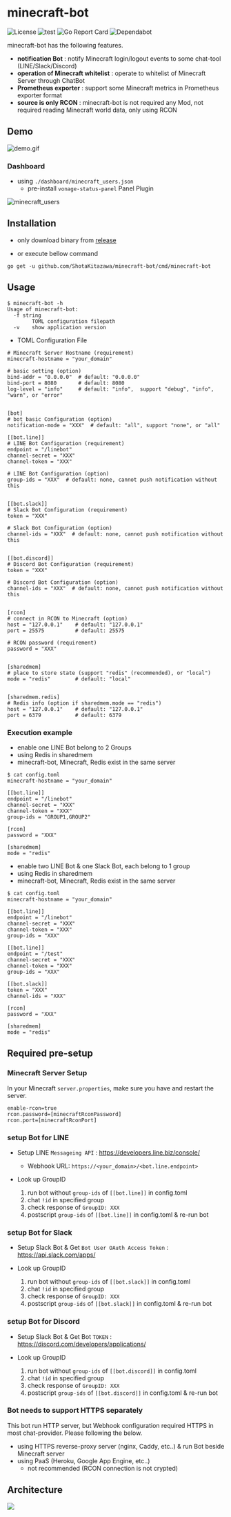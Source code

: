 minecraft-bot
===

![License](https://img.shields.io/github/license/ShotaKitazawa/minecraft-bot)
![test](https://github.com/ShotaKitazawa/minecraft-bot/workflows/test/badge.svg)
![Go Report Card](https://goreportcard.com/badge/github.com/ShotaKitazawa/minecraft-bot)
![Dependabot](https://flat.badgen.net/dependabot/thepracticaldev/dev.to?icon=dependabot)


minecraft-bot has the following features.

* **notification Bot** : notify Minecraft login/logout events to some chat-tool (LINE/Slack/Discord)
* **operation of Minecraft whitelist** : operate to whitelist of Minecraft Server through ChatBot
* **Prometheus exporter** : support some Minecraft metrics in Prometheus exporter format
* **source is only RCON** : minecraft-bot is not required any Mod, not required reading Minecraft world data, only using RCON

## Demo

![demo.gif](./images/demo.gif)

### Dashboard

* using `./dashboard/minecraft_users.json`
    * pre-install `vonage-status-panel` Panel Plugin

![minecraft_users](./images/minecraft_users.png)

## Installation

* only download binary from [release](https://github.com/ShotaKitazawa/minecraft-bot/releases)

* or execute bellow command

```
go get -u github.com/ShotaKitazawa/minecraft-bot/cmd/minecraft-bot
```

## Usage

```
$ minecraft-bot -h
Usage of minecraft-bot:
  -f string
        TOML configuration filepath
  -v    show application version
```

* TOML Configuration File

```
# Minecraft Server Hostname (requirement)
minecraft-hostname = "your_domain"

# basic setting (option)
bind-addr = "0.0.0.0"  # default: "0.0.0.0"
bind-port = 8080       # default: 8080
log-level = "info"     # default: "info",  support "debug", "info", "warn", or "error"


[bot]
# bot basic Configuration (option)
notification-mode = "XXX"  # default: "all", support "none", or "all"

[[bot.line]]
# LINE Bot Configuration (requirement)
endpoint = "/linebot"
channel-secret = "XXX"
channel-token = "XXX"

# LINE Bot Configuration (option)
group-ids = "XXX"  # default: none, cannot push notification without this


[[bot.slack]]
# Slack Bot Configuration (requirement)
token = "XXX"

# Slack Bot Configuration (option)
channel-ids = "XXX"  # default: none, cannot push notification without this


[[bot.discord]]
# Discord Bot Configuration (requirement)
token = "XXX"

# Discord Bot Configuration (option)
channel-ids = "XXX"  # default: none, cannot push notification without this


[rcon]
# connect in RCON to Minecraft (option)
host = "127.0.0.1"    # default: "127.0.0.1"
port = 25575          # default: 25575

# RCON password (requirement)
password = "XXX"


[sharedmem]
# place to store state (support "redis" (recommended), or "local")
mode = "redis"        # default: "local"


[sharedmem.redis]
# Redis info (option if sharedmem.mode == "redis")
host = "127.0.0.1"    # default: "127.0.0.1"
port = 6379           # default: 6379
```

### Execution example

* enable one LINE Bot belong to 2 Groups
* using Redis in sharedmem
* minecraft-bot, Minecraft, Redis exist in the same server

```
$ cat config.toml
minecraft-hostname = "your_domain"

[[bot.line]]
endpoint = "/linebot"
channel-secret = "XXX"
channel-token = "XXX"
group-ids = "GROUP1,GROUP2"

[rcon]
password = "XXX"

[sharedmem]
mode = "redis"
```

* enable two LINE Bot & one Slack Bot, each belong to 1 group
* using Redis in sharedmem
* minecraft-bot, Minecraft, Redis exist in the same server

```
$ cat config.toml
minecraft-hostname = "your_domain"

[[bot.line]]
endpoint = "/linebot"
channel-secret = "XXX"
channel-token = "XXX"
group-ids = "XXX"

[[bot.line]]
endpoint = "/test"
channel-secret = "XXX"
channel-token = "XXX"
group-ids = "XXX"

[[bot.slack]]
token = "XXX"
channel-ids = "XXX"

[rcon]
password = "XXX"

[sharedmem]
mode = "redis"
```

## Required pre-setup

### Minecraft Server Setup

In your Minecraft `server.properties`, make sure you have and restart the server.

```
enable-rcon=true
rcon.password=[minecraftRconPassword]
rcon.port=[minecraftRconPort]
```

### setup Bot for LINE

* Setup LINE `Messageing API` : https://developers.line.biz/console/
    * Webhook URL: `https://<your_domain>/<bot.line.endpoint>`

* Look up GroupID
    1. run bot without `group-ids` of `[[bot.line]]` in config.toml
    2. chat `!id` in specified group
    3. check response of `GroupID: XXX`
    4. postscript `group-ids` of `[[bot.line]]` in config.toml & re-run bot

### setup Bot for Slack

* Setup Slack Bot & Get `Bot User OAuth Access Token` : https://api.slack.com/apps/

* Look up GroupID
    1. run bot without `group-ids` of `[[bot.slack]]` in config.toml
    2. chat `!id` in specified group
    3. check response of `GroupID: XXX`
    4. postscript `group-ids` of `[[bot.slack]]` in config.toml & re-run bot

### setup Bot for Discord

* Setup Slack Bot & Get Bot `TOKEN` : https://discord.com/developers/applications/

* Look up GroupID
    1. run bot without `group-ids` of `[[bot.discord]]` in config.toml
    2. chat `!id` in specified group
    3. check response of `GroupID: XXX`
    4. postscript `group-ids` of `[[bot.discord]]` in config.toml & re-run bot

### Bot needs to support HTTPS separately

This bot run HTTP server, but Webhook configuration required HTTPS in most chat-provider.
Please following the below.

* using HTTPS reverse-proxy server (nginx, Caddy, etc..) & run Bot beside Minecraft server
* using PaaS (Heroku, Google App Engine, etc..)
    * not recommended (RCON connection is not crypted)

## Architecture

![](./images/architecture.png)


